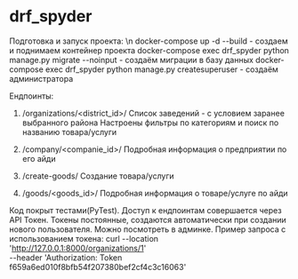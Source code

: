 # drf_spyder

Подготовка и запуск проекта: \n
docker-compose up -d --build  - создаем и поднимаем контейнер проекта
docker-compose exec drf_spyder python manage.py migrate --noinput  - создаём миграции в базу данных
docker-compose exec drf_spyder python manage.py createsuperuser - создаём администратора

Ендпоинты:
1. /organizations/<district_id>/
  Список заведений - с условием заранее выбранного района
  Настроены фильтры по категориям и поиск по названию товара/услуги

3. /company/<companie_id>/
   Подробная информация о предприятии по его айди

4. /create-goods/
   Создание товара/услуги

5. /goods/<goods_id>/
   Подробная информация о товаре/услуге по айди

Код покрыт тестами(PyTest). Доступ к ендпоинтам совершается через API Токен. Токены постоянные, создаются автоматически при создании нового пользователя. Можно посмотреть в админке.
Пример запроса с использованием токена:
curl --location 'http://127.0.0.1:8000/organizations/1' \
--header 'Authorization: Token f659a6ed010f8bfb54f207380bef2cf4c3c16063'
